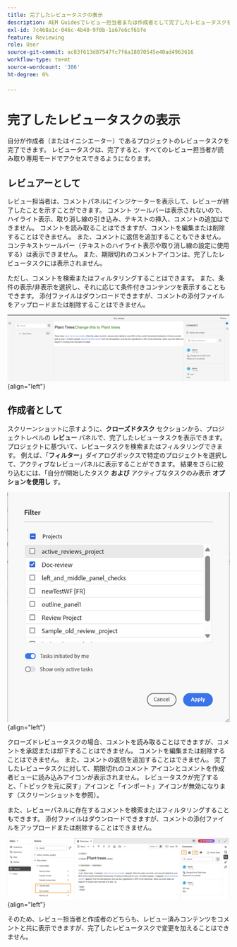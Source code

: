 ```yaml
---
title: 完了したレビュータスクの表示
description: AEM Guidesでレビュー担当者または作成者として完了したレビュータスクを表示する方法を理解する。
exl-id: 7c468a1c-046c-4b40-9f0b-1a67e6cf65fe
feature: Reviewing
role: User
source-git-commit: ac83f613d87547fc7f6a18070545e40ad4963616
workflow-type: tm+mt
source-wordcount: '386'
ht-degree: 0%

---
```


# 完了したレビュータスクの表示

自分が作成者（またはイニシエーター）であるプロジェクトのレビュータスクを完了できます。 レビュータスクは、完了すると、すべてのレビュー担当者が読み取り専用モードでアクセスできるようになります。

## レビュアーとして

レビュー担当者は、コメントパネルにインジケーターを表示して、レビューが終了したことを示すことができます。 コメント ツールバーは表示されないので、ハイライト表示、取り消し線の引き込み、テキストの挿入、コメントの追加はできません。 コメントを読み取ることはできますが、コメントを編集または削除することはできません。 また、コメントに返信を追加することもできません。 コンテキストツールバー（テキストのハイライト表示や取り消し線の設定に使用する）は表示できません。 また、期限切れのコメントアイコンは、完了したレビュータスクには表示されません。

ただし、コメントを検索またはフィルタリングすることはできます。 また、条件の表示/非表示を選択し、それに応じて条件付きコンテンツを表示することもできます。 添付ファイルはダウンロードできますが、コメントの添付ファイルをアップロードまたは削除することはできません。

![](images/complete-task-reviewer-new.png){align="left"}


## 作成者として

スクリーンショットに示すように、**クローズドタスク** セクションから、プロジェクトレベルの **レビュー** パネルで、完了したレビュータスクを表示できます。 プロジェクトに基づいて、レビュータスクを検索またはフィルタリングできます。 例えば、「**フィルター**」ダイアログボックスで特定のプロジェクトを選択して、アクティブなレビューパネルに表示することができます。 結果をさらに絞り込むには、「自分が開始したタスク **および** アクティブなタスクのみ表示 **オプションを使用し** す。

![](images/review-filters-new.png){align="left"}

クローズドレビュータスクの場合、コメントを読み取ることはできますが、コメントを承認または却下することはできません。 コメントを編集または削除することはできません。 また、コメントの返信を追加することはできません。 完了したレビュータスクに対して、期限切れのコメント アイコンとコメントを作成者ビューに読み込みアイコンが表示されません。 レビュータスクが完了すると、「トピックを元に戻す」アイコンと「インポート」アイコンが無効になります（スクリーンショットを参照）。

また、レビューパネルに存在するコメントを検索またはフィルタリングすることもできます。 添付ファイルはダウンロードできますが、コメントの添付ファイルをアップロードまたは削除することはできません。

![](images/completed-task-author-new.png){align="left"}

そのため、レビュー担当者と作成者のどちらも、レビュー済みコンテンツをコメントと共に表示できますが、完了したレビュータスクで変更を加えることはできません。
